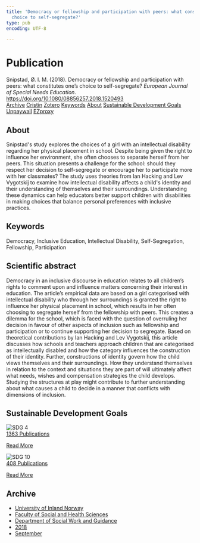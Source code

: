 ```yaml
---
title: 'Democracy or fellowship and participation with peers: what constitutes one’s
  choice to self-segregate?'
type: pub
encoding: UTF-8

---
```

<h1>Publication</h1>
<article id="csl-bib-container-PBVAZLV2" class="csl-bib-container">
  <div class="csl-bib-body"> <div class="csl-entry">Snipstad, Ø. I. M. (2018). Democracy or fellowship and participation with peers: what constitutes one’s choice to self-segregate? <i>European Journal of Special Needs Education</i>. <a href="https://doi.org/10.1080/08856257.2018.1520493">https://doi.org/10.1080/08856257.2018.1520493</a></div> </div>
  <div class="csl-bib-buttons">
    <a href="#taxonomy-article-PBVAZLV2" alt="archive" class="csl-bib-button">Archive</a>
    <a href="https://app.cristin.no/results/show.jsf?id=1613637" alt="Cristin" class="csl-bib-button">Cristin</a>
    <a href="http://zotero.org/groups/5881554/items/PBVAZLV2" alt="Zotero" class="csl-bib-button">Zotero</a>
    <a href="#keywords-article-PBVAZLV2" alt="keywords" class="csl-bib-button">Keywords</a>
    <a href="#about-article-PBVAZLV2" alt="about_pub" class="csl-bib-button">About</a>
    <a href="#sdg-article-PBVAZLV2" alt="sdg" class="csl-bib-button">Sustainable Development Goals</a>
    <a href="https://doi.org/10.1080/08856257.2018.1520493" alt="Unpaywall" class="csl-bib-button">Unpaywall</a>
    <a href="https://doi.org/10.1080/08856257.2018.1520493" alt="EZproxy" class="csl-bib-button">EZproxy</a>
  </div>
  <div id="csl-bib-meta-container-PBVAZLV2"></div>
</article>
<div id="csl-bib-meta-PBVAZLV2" class="csl-bib-meta">
  <article id="about-article-PBVAZLV2" class="about_pub-article">
    <h1>About</h1>
    Snipstad's study explores the choices of a girl with an intellectual disability regarding her physical placement in school. Despite being given the right to influence her environment, she often chooses to separate herself from her peers. This situation presents a challenge for the school: should they respect her decision to self-segregate or encourage her to participate more with her classmates? The study uses theories from Ian Hacking and Lev Vygotskij to examine how intellectual disability affects a child's identity and their understanding of themselves and their surroundings. Understanding these dynamics can help educators better support children with disabilities in making choices that balance personal preferences with inclusive practices.
  </article>
  <article id="keywords-article-PBVAZLV2" class="keywords-article">
    <h1>Keywords</h1>
    Democracy, Inclusive Education, Intellectual Disability, Self-Segregation, Fellowship, Participation
  </article>
  <article id="abstract-article-PBVAZLV2" class="abstract-article">
    <h1>Scientific abstract</h1>
    Democracy in an inclusive discourse in education relates to all children’s rights to comment upon and influence matters concerning their interest in education. The article’s empirical data are based on a girl categorised with intellectual disability who through her surroundings is granted the right to influence her physical placement in school, which results in her often choosing to segregate herself from the fellowship with peers. This creates a dilemma for the school, which is faced with the question of overruling her decision in favour of other aspects of inclusion such as fellowship and participation or to continue supporting her decision to segregate. Based on theoretical contributions by Ian Hacking and Lev Vygotskij, this article discusses how schools and teachers approach children that are categorised as intellectually disabled and how the category influences the construction of their identity. Further, constructions of identity govern how the child views themselves and their surroundings. How they understand themselves in relation to the context and situations they are part of will ultimately affect what needs, wishes and compensation strategies the child develops. Studying the structures at play might contribute to further understanding about what causes a child to decide in a manner that conflicts with dimensions of inclusion.
  </article>
  <article id="sdg-article-PBVAZLV2" class="sdg-article">
    <h1>Sustainable Development Goals</h1>
    <div class="sdg-container"><div id="sdg4" class="sdg">
        <img src="{{< params subfolder >}}images/sdg/sdg04_en.png" class="image" alt="SDG 4">
        <div class="sdg-overlay">
          <a href="{{< params subfolder >}}en/archive/?sdg=4#archive" class="sdg-publication-count"><span>1363</span> Publications</a>
          <p><a href="https://sdgs.un.org/goals/goal4" class="sdg-read-more">Read More</a></p>
        </div>
      </div> <div id="sdg10" class="sdg">
        <img src="{{< params subfolder >}}images/sdg/sdg10_en.png" class="image" alt="SDG 10">
        <div class="sdg-overlay">
          <a href="{{< params subfolder >}}en/archive/?sdg=10#archive" class="sdg-publication-count"><span>408</span> Publications</a>
          <p><a href="https://sdgs.un.org/goals/goal10" class="sdg-read-more">Read More</a></p>
        </div>
      </div></div>
  </article>
  <article id="taxonomy-article-PBVAZLV2" class="taxonomy-article">
    <h1>Archive</h1>
    <ul>
      <li><a href="{{< params subfolder >}}en/archive/?key=3DCRN523">University of Inland Norway</a></li>
      <li><a href="{{< params subfolder >}}en/archive/?key=IDKFS3MX">Faculty of Social and Health Sciences</a></li>
      <li><a href="{{< params subfolder >}}en/archive/?key=CU4VFGCV">Department of Social Work and Guidance</a></li>
      <li><a href="{{< params subfolder >}}en/archive/?key=6YFFCMG5">2018</a></li>
      <li><a href="{{< params subfolder >}}en/archive/?key=UIUCSWMS">September</a></li>
    </ul>
  </article>
</div>
